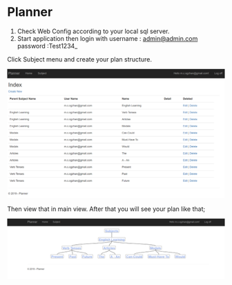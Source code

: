 # Planner

1. Check Web Config according to your local sql server.
2. Start application then login with username : admin@admin.com password :Test1234_

Click Subject menu and create your plan structure.

![Plan Manager](https://github.com/domainmurat/Planner/blob/7a7256606e82047d51519c93a5d1e46cc8a6f3f0/PlanManagerPage.PNG?raw=true)

Then view that in main view.
After that you will see your plan like that;

![Main View](https://github.com/domainmurat/Planner/blob/master/IndexPage.PNG?raw=true)
